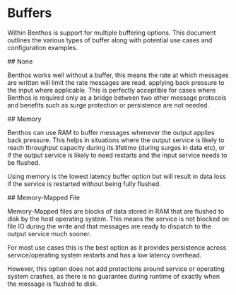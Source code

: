Buffers
=======

Within Benthos is support for multiple buffering options. This document outlines
the various types of buffer along with potential use cases and configuration
examples.

## None

Benthos works well without a buffer, this means the rate at which messages are
written will limit the rate messages are read, applying back pressure to the
input where applicable. This is perfectly acceptible for cases where Benthos is
required only as a bridge between two other message protocols and benefits such
as surge protection or persistence are not needed.

## Memory

Benthos can use RAM to buffer messages whenever the output applies back
pressure. This helps in situations where the output service is likely to reach
throughput capacity during its lifetime (during surges in data etc), or if the
output service is likely to need restarts and the input service needs to be
flushed.

Using memory is the lowest latency buffer option but will result in data loss if
the service is restarted without being fully flushed.

## Memory-Mapped File

Memory-Mapped files are blocks of data stored in RAM that are flushed to disk by
the host operating system. This means the service is not blocked on file IO
during the write and that messages are ready to dispatch to the output service
much sooner.

For most use cases this is the best option as it provides persistence across
service/operating system restarts and has a low latency overhead.

However, this option does not add protections around service or operating system
crashes, as there is no guarantee during runtime of exactly when the message is
flushed to disk.
